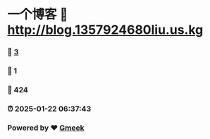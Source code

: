 # 一个博客 :link: http://blog.1357924680liu.us.kg 
### :page_facing_up: [3](http://blog.1357924680liu.us.kg/tag.html) 
### :speech_balloon: 1 
### :hibiscus: 424 
### :alarm_clock: 2025-01-22 06:37:43 
### Powered by :heart: [Gmeek](https://github.com/Meekdai/Gmeek)
